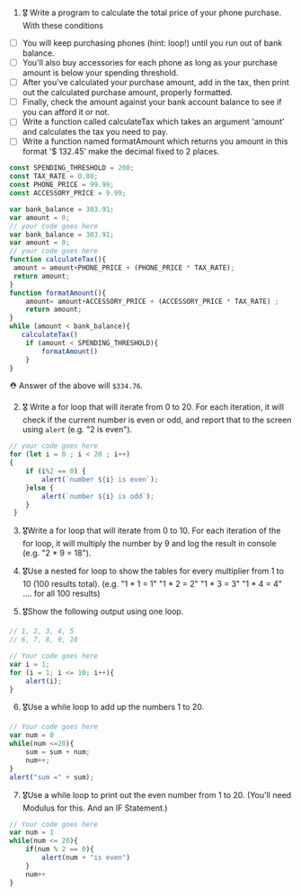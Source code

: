 1. 🎖 Write a program to calculate the total price of your phone purchase. With these conditions
 * [ ] You will keep purchasing phones (hint: loop!) until you run out of bank balance.
 * [ ] You'll also buy accessories for each phone as long as your purchase amount is below your spending threshold.
 * [ ] After you've calculated your purchase amount, add in the tax, then print out the calculated purchase amount, properly formatted.
 * [ ] Finally, check the amount against your bank account balance to see if you can afford it or not.
 * [ ] Write a function called calculateTax which takes an argument 'amount' and calculates the tax you need to pay.
 * [ ] Write a function named formatAmount which returns you amount in this format '$ 132.45' make the decimal fixed to 2 places.
```js
const SPENDING_THRESHOLD = 200;
const TAX_RATE = 0.08;
const PHONE_PRICE = 99.99;
const ACCESSORY_PRICE = 9.99;

var bank_balance = 303.91;
var amount = 0;
// your code goes here
var bank_balance = 303.91;
var amount = 0;
// your code goes here
function calculateTax(){
 amount = amount+PHONE_PRICE + (PHONE_PRICE * TAX_RATE);
 return amount;
}
function formatAmount(){
	amount= amount+ACCESSORY_PRICE + (ACCESSORY_PRICE * TAX_RATE) ;
	return amount;
}
while (amount < bank_balance){
   calculateTax()
    if (amount < SPENDING_THRESHOLD){
        formatAmount()
    }
}
```
 ⛑ Answer of the above will `$334.76`.

2. 🎖 Write a for loop that will iterate from 0 to 20. For each iteration, it will check if the current number is even or odd, and report that to the screen using `alert` (e.g. "2 is even").
```js
// your code goes here
for (let i = 0 ; i < 20 ; i++)
{
 	if (i%2 == 0) {
 		alert(`number ${i} is even`);
 	}else {
 		alert(`number ${i} is odd`);
 	}
 }
```

3. 🎖Write a for loop that will iterate from 0 to 10. For each iteration of the for loop, it will multiply the number by 9 and log the result in console (e.g. "2 * 9 = 18").

4. 🎖Use a nested for loop to show the tables for every multiplier from 1 to 10 (100 results total).
(e.g.
"1 * 1 = 1"
"1 * 2 = 2"
"1 * 3 = 3"
"1 * 4 = 4"
.... for all 100 results)

5. 🎖Show the following output using one loop.
```js
// 1, 2, 3, 4, 5
// 6, 7, 8, 9, 10

// Your code goes here
var i = 1;
for (i = 1; i <= 10; i++){
	alert(i);
}
```

6. 🎖Use a while loop to add up the numbers 1 to 20.
```js
// Your code goes here
var num = 0
while(num <=20){
	sum = sum + num;
	num++;
}
alert("sum =" + sum);
```

7. 🎖Use a while loop to print out the even number from 1 to 20. (You'll need Modulus for this. And an IF Statement.)
```js
// Your code goes here
var num = 1
while(num <= 20){
	if(num % 2 == 0){
		alert(num + "is even")
	}
	num++
}
```
